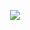 <p align="center">
  <img src="https://readme-typing-svg.demolab.com/?lines=Hi!+I'm+Sohaib+Baig;I+develop+apps+for+mobile,+desktop+and+the+Web!!;Check+out+my+projects+below!;&font=Fira%20Code&center=true&width=380&height=50&duration=4000&pause=1000">
</p>
<!--
**sohaibbg/sohaibbg** is a ✨ _special_ ✨ repository because its `README.md` (this file) appears on your GitHub profile.

Here are some ideas to get you started:

- 🔭 I’m currently working on ...
- 🌱 I’m currently learning ...
- 👯 I’m looking to collaborate on ...
- 🤔 I’m looking for help with ...
- 💬 Ask me about ...
- 📫 How to reach me: ...
- 😄 Pronouns: ...
- ⚡ Fun fact: ...
-->
